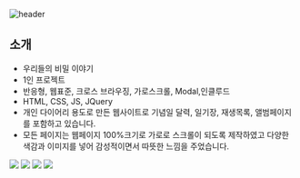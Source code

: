 ![header](https://capsule-render.vercel.app/api?type=cylinder&color=timeGradient&height=100&section=header&text=DIARY&fontSize=50)

## 소개
* 우리들의 비밀 이야기
* 1인 프로젝트
* 반응형, 웹표준, 크로스 브라우징, 가로스크롤, Modal,인클루드
* HTML, CSS, JS, JQuery
* 개인 다이어리 용도로 만든 웹사이트로 기념일 달력, 일기장, 재생목록, 앨범페이지를 포함하고 있습니다.
* 모든 페이지는 웹페이지 100%크기로 가로로 스크롤이 되도록 제작하였고 다양한 색감과 이미지를 넣어 감성적이면서 따뜻한 느낌을 주었습니다.


<img src="https://img.shields.io/badge/html5-E34F26?style=for-the-badge&logo=html5&logoColor=white"> <img src="https://img.shields.io/badge/css-1572B6?style=for-the-badge&logo=css3&logoColor=white"> <img src="https://img.shields.io/badge/javascript-F7DF1E?style=for-the-badge&logo=javascript&logoColor=black"> <img src="https://img.shields.io/badge/jquery-0769AD?style=for-the-badge&logo=jquery&logoColor=white">

